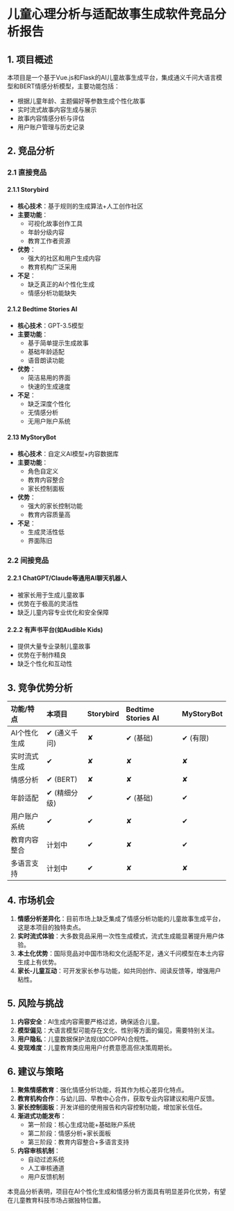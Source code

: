 # 儿童心理分析与适配故事生成软件竞品分析报告

## 1. 项目概述

本项目是一个基于Vue.js和Flask的AI儿童故事生成平台，集成通义千问大语言模型和BERT情感分析模型，主要功能包括：

- 根据儿童年龄、主题偏好等参数生成个性化故事
- 实时流式故事内容生成与展示
- 故事内容情感分析与评估
- 用户账户管理与历史记录

## 2. 竞品分析

### 2.1 直接竞品

#### 2.1.1 Storybird

- **核心技术**：基于规则的生成算法+人工创作社区
- **主要功能**：
  - 可视化故事创作工具
  - 年龄分级内容
  - 教育工作者资源
- **优势**：
  - 强大的社区和用户生成内容
  - 教育机构广泛采用
- **不足**：
  - 缺乏真正的AI个性化生成
  - 情感分析功能缺失

#### 2.1.2 Bedtime Stories AI

- **核心技术**：GPT-3.5模型
- **主要功能**：
  - 基于简单提示生成故事
  - 基础年龄适配
  - 语音朗读功能
- **优势**：
  - 简洁易用的界面
  - 快速的生成速度
- **不足**：
  - 缺乏深度个性化
  - 无情感分析
  - 无用户账户系统

#### 2.13 MyStoryBot

- **核心技术**：自定义AI模型+内容数据库
- **主要功能**：
  - 角色自定义
  - 教育内容整合
  - 家长控制面板
- **优势**：
  - 强大的家长控制功能
  - 教育内容质量高
- **不足**：
  - 生成灵活性低
  - 界面陈旧

### 2.2 间接竞品

#### 2.2.1 ChatGPT/Claude等通用AI聊天机器人

- 被家长用于生成儿童故事
- 优势在于极高的灵活性
- 缺乏儿童内容专业优化和安全保障

#### 2.2.2 有声书平台(如Audible Kids)

- 提供大量专业录制儿童故事
- 优势在于制作精良
- 缺乏个性化和互动性

## 3. 竞争优势分析

| 功能/特点    | 本项目       | Storybird | Bedtime Stories AI | MyStoryBot |
| :----------- | :----------- | :-------- | :----------------- | :--------- |
| AI个性化生成 | ✔ (通义千问) | ✘         | ✔ (基础)           | ✔ (有限)   |
| 实时流式生成 | ✔            | ✘         | ✘                  | ✘          |
| 情感分析     | ✔ (BERT)     | ✘         | ✘                  | ✘          |
| 年龄适配     | ✔ (精细分级) | ✔         | ✔ (基础)           | ✔          |
| 用户账户系统 | ✔            | ✔         | ✘                  | ✔          |
| 教育内容整合 | 计划中       | ✔         | ✘                  | ✔          |
| 多语言支持   | 计划中       | ✔         | ✘                  | ✘          |

## 4. 市场机会

1. **情感分析差异化**：目前市场上缺乏集成了情感分析功能的儿童故事生成平台，这是本项目的独特卖点。
2. **实时流式体验**：大多数竞品采用一次性生成模式，流式生成能显著提升用户体验。
3. **本土化优势**：国际竞品对中国市场和文化适配不足，通义千问模型在本土内容生成上有优势。
4. **家长-儿童互动**：可开发家长参与功能，如共同创作、阅读反馈等，增强用户粘性。

## 5. 风险与挑战

1. **内容安全**：AI生成内容需要严格过滤，确保适合儿童。
2. **模型偏见**：大语言模型可能存在文化、性别等方面的偏见，需要特别关注。
3. **用户隐私**：儿童数据保护法规(如COPPA)合规性。
4. **变现难度**：儿童教育类应用用户付费意愿高但决策周期长。

## 6. 建议与策略

1. **聚焦情感教育**：强化情感分析功能，将其作为核心差异化特点。
2. **教育机构合作**：与幼儿园、早教中心合作，获取专业内容建议和用户反馈。
3. **家长控制面板**：开发详细的使用报告和内容控制功能，增加家长信任。
4. **渐进式功能发布**：
   - 第一阶段：核心生成功能+基础账户系统
   - 第二阶段：情感分析+家长面板
   - 第三阶段：教育内容整合+多语言支持
5. **内容审核机制**：
   - 自动过滤系统
   - 人工审核通道
   - 用户反馈机制

本竞品分析表明，项目在AI个性化生成和情感分析方面具有明显差异化优势，有望在儿童教育科技市场占据独特位置。